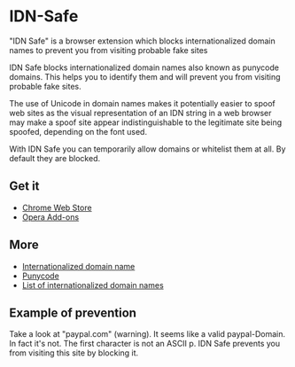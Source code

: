 # IDN-Safe
"IDN Safe" is a browser extension which blocks internationalized domain names to prevent you from visiting probable fake sites

IDN Safe blocks internationalized domain names also known as punycode domains. This helps you to identify them and will prevent you from visiting probable fake sites.

The use of Unicode in domain names makes it potentially easier to spoof web sites as the visual representation of an IDN string in a web browser may make a spoof site appear indistinguishable to the legitimate site being spoofed, depending on the font used.

With IDN Safe you can temporarily allow domains or whitelist them at all. By default they are blocked.

## Get it

* [Chrome Web Store](https://chrome.google.com/webstore/detail/idn-safe/kegeenojcnijgmfgkcokknkbpmjcabdm)
* [Opera Add-ons](https://addons.opera.com/de/extensions/details/idn-safe/?display=en)

## More
* [Internationalized domain name](https://en.wikipedia.org/wiki/Internationalized_domain_name)
* [Punycode](https://en.wikipedia.org/wiki/Punycode)
* [List of internationalized domain names](https://blogs.msdn.microsoft.com/shawnste/2006/09/14/idn-test-urls/)

## Example of prevention 
Take a look at "рaypal.com" (warning). It seems like a valid paypal-Domain. In fact it's not. The first character is not an ASCII p. IDN Safe prevents you from visiting this site by blocking it.
